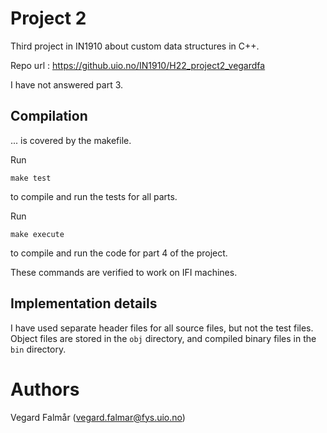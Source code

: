 # Project 2

Third project in IN1910 about custom data structures in C++.

Repo url : https://github.uio.no/IN1910/H22_project2_vegardfa

I have not answered part 3.


## Compilation

... is covered by the makefile.

Run
```
make test
```
to compile and run the tests for all parts.

Run
```
make execute
```
to compile and run the code for part 4 of the project.

These commands are verified to work on IFI machines.


## Implementation details

I have used separate header files for all source files, but not the test files.
Object files are stored in the `obj` directory, and compiled binary files
in the `bin` directory.


# Authors
Vegard Falmår (vegard.falmar@fys.uio.no)
